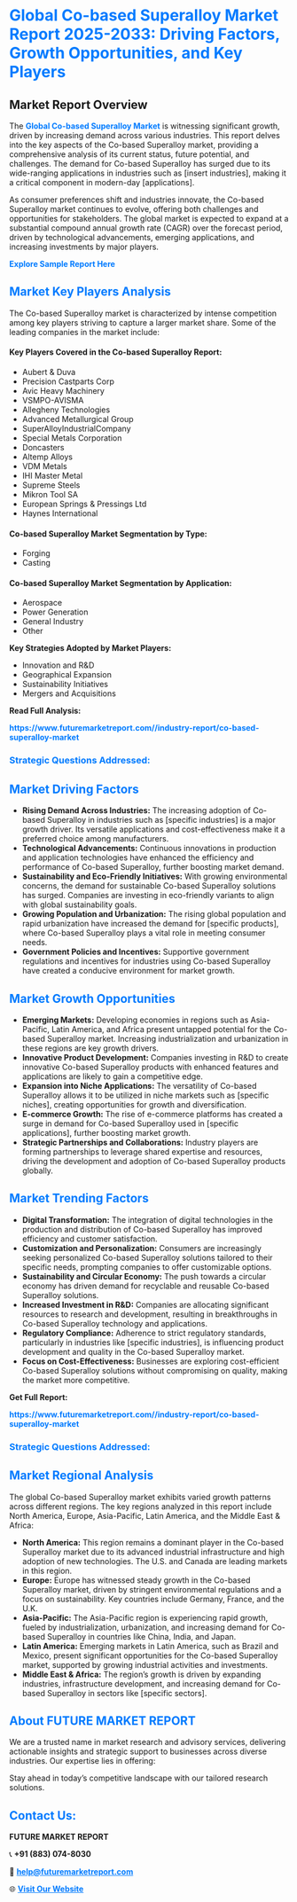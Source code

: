 <h1 style="color: #007BFF;">Global Co-based Superalloy Market Report 2025-2033: Driving Factors, Growth Opportunities, and Key Players</h1>

<section id="overview">
<h2>Market Report Overview</h2>
<p>The <a href="https://www.futuremarketreport.com//industry-report/co-based-superalloy-market" style="color: #007BFF; text-decoration: none;"><strong>Global Co-based Superalloy Market</strong></a> is witnessing significant growth, driven by increasing demand across various industries. This report delves into the key aspects of the Co-based Superalloy market, providing a comprehensive analysis of its current status, future potential, and challenges. The demand for Co-based Superalloy has surged due to its wide-ranging applications in industries such as [insert industries], making it a critical component in modern-day [applications].</p>
<p>As consumer preferences shift and industries innovate, the Co-based Superalloy market continues to evolve, offering both challenges and opportunities for stakeholders. The global market is expected to expand at a substantial compound annual growth rate (CAGR) over the forecast period, driven by technological advancements, emerging applications, and increasing investments by major players.</p>
</section>

<section id="overview">
<p><a href="https://www.futuremarketreport.com//request-sample/reportId=46015" style="color: #007BFF; text-decoration: none;"><strong>Explore Sample Report Here</strong></a></p>
</section>

<section id="key-players">
<h2 style="color: #007BFF;">Market Key Players Analysis</h2>
<p>The Co-based Superalloy market is characterized by intense competition among key players striving to capture a larger market share. Some of the leading companies in the market include:</p>
<h4>Key Players Covered in the Co-based Superalloy Report:</h4>
<ul><li>Aubert &amp; Duva</li><li>Precision Castparts Corp</li><li>Avic Heavy Machinery</li><li>VSMPO-AVISMA</li><li>Allegheny Technologies</li><li>Advanced Metallurgical Group</li><li>SuperAlloyIndustrialCompany</li><li>Special Metals Corporation</li><li>Doncasters</li><li>Altemp Alloys</li><li>VDM Metals</li><li>IHI Master Metal</li><li>Supreme Steels</li><li>Mikron Tool SA</li><li>European Springs &amp; Pressings Ltd</li><li>Haynes International</li></ul>
<h4>Co-based Superalloy Market Segmentation by Type:</h4>
<ul><li>Forging</li><li>Casting</li></ul>

<h4>Co-based Superalloy Market Segmentation by Application:</h4>
<ul><li>Aerospace</li><li>Power Generation</li><li>General Industry</li><li>Other</li></ul>
<p><strong>Key Strategies Adopted by Market Players:</strong></p>
<ul>
<li>Innovation and R&D</li>
<li>Geographical Expansion</li>
<li>Sustainability Initiatives</li>
<li>Mergers and Acquisitions</li>
</ul>
</section>

<section>
<p><strong>Read Full Analysis: </strong></p><a href="https://www.futuremarketreport.com//industry-report/co-based-superalloy-market" style="color: #007BFF; text-decoration: none;"><strong>https://www.futuremarketreport.com//industry-report/co-based-superalloy-market</strong></a>
<h3 style="color: #007BFF;">Strategic Questions Addressed:</h3>
</section>

<section id="driving-factors">
<h2 style="color: #007BFF;">Market Driving Factors</h2>
<ul>
<li><strong>Rising Demand Across Industries:</strong> The increasing adoption of Co-based Superalloy in industries such as [specific industries] is a major growth driver. Its versatile applications and cost-effectiveness make it a preferred choice among manufacturers.</li>
<li><strong>Technological Advancements:</strong> Continuous innovations in production and application technologies have enhanced the efficiency and performance of Co-based Superalloy, further boosting market demand.</li>
<li><strong>Sustainability and Eco-Friendly Initiatives:</strong> With growing environmental concerns, the demand for sustainable Co-based Superalloy solutions has surged. Companies are investing in eco-friendly variants to align with global sustainability goals.</li>
<li><strong>Growing Population and Urbanization:</strong> The rising global population and rapid urbanization have increased the demand for [specific products], where Co-based Superalloy plays a vital role in meeting consumer needs.</li>
<li><strong>Government Policies and Incentives:</strong> Supportive government regulations and incentives for industries using Co-based Superalloy have created a conducive environment for market growth.</li>
</ul>
</section>

<section id="growth-opportunities">
<h2 style="color: #007BFF;">Market Growth Opportunities</h2>
<ul>
<li><strong>Emerging Markets:</strong> Developing economies in regions such as Asia-Pacific, Latin America, and Africa present untapped potential for the Co-based Superalloy market. Increasing industrialization and urbanization in these regions are key growth drivers.</li>
<li><strong>Innovative Product Development:</strong> Companies investing in R&D to create innovative Co-based Superalloy products with enhanced features and applications are likely to gain a competitive edge.</li>
<li><strong>Expansion into Niche Applications:</strong> The versatility of Co-based Superalloy allows it to be utilized in niche markets such as [specific niches], creating opportunities for growth and diversification.</li>
<li><strong>E-commerce Growth:</strong> The rise of e-commerce platforms has created a surge in demand for Co-based Superalloy used in [specific applications], further boosting market growth.</li>
<li><strong>Strategic Partnerships and Collaborations:</strong> Industry players are forming partnerships to leverage shared expertise and resources, driving the development and adoption of Co-based Superalloy products globally.</li>
</ul>
</section>

<section id="trending-factors">
<h2 style="color: #007BFF;">Market Trending Factors</h2>
<ul>
<li><strong>Digital Transformation:</strong> The integration of digital technologies in the production and distribution of Co-based Superalloy has improved efficiency and customer satisfaction.</li>
<li><strong>Customization and Personalization:</strong> Consumers are increasingly seeking personalized Co-based Superalloy solutions tailored to their specific needs, prompting companies to offer customizable options.</li>
<li><strong>Sustainability and Circular Economy:</strong> The push towards a circular economy has driven demand for recyclable and reusable Co-based Superalloy solutions.</li>
<li><strong>Increased Investment in R&D:</strong> Companies are allocating significant resources to research and development, resulting in breakthroughs in Co-based Superalloy technology and applications.</li>
<li><strong>Regulatory Compliance:</strong> Adherence to strict regulatory standards, particularly in industries like [specific industries], is influencing product development and quality in the Co-based Superalloy market.</li>
<li><strong>Focus on Cost-Effectiveness:</strong> Businesses are exploring cost-efficient Co-based Superalloy solutions without compromising on quality, making the market more competitive.</li>
</ul>
</section>

<section>
<p><strong>Get Full Report: </strong></p><a href="https://www.futuremarketreport.com//industry-report/co-based-superalloy-market" style="color: #007BFF; text-decoration: none;"><strong>https://www.futuremarketreport.com//industry-report/co-based-superalloy-market</strong></a>
<h3 style="color: #007BFF;">Strategic Questions Addressed:</h3>
</section>


<section id="regional-analysis">
<h2 style="color: #007BFF;">Market Regional Analysis</h2>
<p>The global Co-based Superalloy market exhibits varied growth patterns across different regions. The key regions analyzed in this report include North America, Europe, Asia-Pacific, Latin America, and the Middle East & Africa:</p>
<ul>
<li><strong>North America:</strong> This region remains a dominant player in the Co-based Superalloy market due to its advanced industrial infrastructure and high adoption of new technologies. The U.S. and Canada are leading markets in this region.</li>
<li><strong>Europe:</strong> Europe has witnessed steady growth in the Co-based Superalloy market, driven by stringent environmental regulations and a focus on sustainability. Key countries include Germany, France, and the U.K.</li>
<li><strong>Asia-Pacific:</strong> The Asia-Pacific region is experiencing rapid growth, fueled by industrialization, urbanization, and increasing demand for Co-based Superalloy in countries like China, India, and Japan.</li>
<li><strong>Latin America:</strong> Emerging markets in Latin America, such as Brazil and Mexico, present significant opportunities for the Co-based Superalloy market, supported by growing industrial activities and investments.</li>
<li><strong>Middle East & Africa:</strong> The region’s growth is driven by expanding industries, infrastructure development, and increasing demand for Co-based Superalloy in sectors like [specific sectors].</li>
</ul>
</section>

<footer>
<h2 style="color: #007BFF;">About FUTURE MARKET REPORT</h2>
<p>We are a trusted name in market research and advisory services, delivering actionable insights and strategic support to businesses across diverse industries. Our expertise lies in offering:</p>

<p>Stay ahead in today’s competitive landscape with our tailored research solutions.</p>

<h2 style="color: #007BFF;">Contact Us:</h2>
<p><strong>FUTURE MARKET REPORT</strong></p>
<p>📞 <strong>+91 (883) 074-8030</strong></p>
<p>📧 <strong><a href="mailto:help@futuremarketreport.com" style="color: #007BFF;">help@futuremarketreport.com</a></strong></p>
<p>🌐 <strong><a href="https://www.futuremarketreport.com/" style="color: #007BFF;">Visit Our Website</a></strong></p>
</footer>